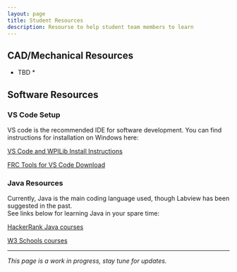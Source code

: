 ```yaml
---
layout: page
title: Student Resources
description: Resourse to help student team members to learn
---
```


## CAD/Mechanical Resources
* TBD *

## Software Resources
### VS Code Setup
VS code is the recommended IDE for software development.  You can find instructions for installation on Windows here:

[VS Code and WPILib Install Instructions](https://docs.wpilib.org/en/stable/docs/zero-to-robot/step-2/wpilib-setup.html)

[FRC Tools for VS Code Download](https://docs.wpilib.org/en/stable/docs/zero-to-robot/step-2/frc-game-tools.html)

### Java Resources
Currently, Java is the main coding language used, though Labview has been suggested in the past.  
See links below for learning Java in your spare time:

[HackerRank Java courses](https://www.hackerrank.com/domains/java)

[W3 Schools courses](https://www.w3schools.com/java/)

---
*This page is a work in progress, stay tune for updates.*